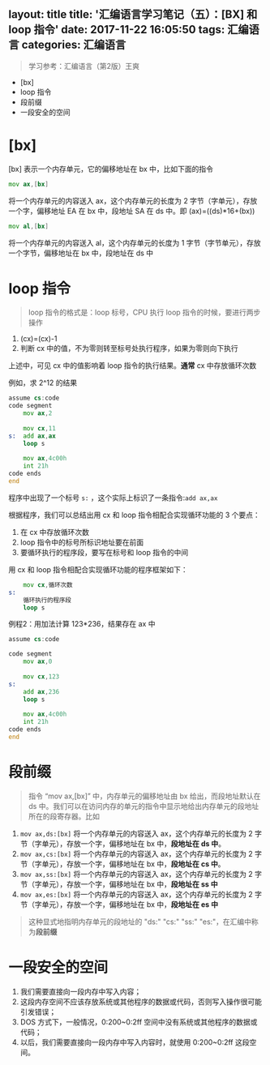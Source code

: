 layout: title
title: '汇编语言学习笔记（五）：[BX] 和 loop 指令'
date: 2017-11-22 16:05:50
tags: 汇编语言
categories: 汇编语言
---


> 学习参考：汇编语言（第2版）王爽

 + [bx]
 + loop 指令
 + 段前缀
 + 一段安全的空间

 <!-- more -->

# [bx]

[bx] 表示一个内存单元，它的偏移地址在 bx 中，比如下面的指令
```asm
mov ax,[bx]
```

将一个内存单元的内容送入 ax，这个内存单元的长度为 2 字节（字单元），存放一个字，偏移地址 EA 在 bx 中，段地址 SA 在 ds 中。即 (ax)=((ds)*16+(bx))

```asm
mov al,[bx]
```
将一个内存单元的内容送入 al，这个内存单元的长度为 1 字节（字节单元），存放一个字节，偏移地址在 bx 中，段地址在 ds 中

# loop 指令

> loop 指令的格式是：loop 标号，CPU 执行 loop 指令的时候，要进行两步操作
  1. (cx)=(cx)-1
  2. 判断 cx 中的值，不为零则转至标号处执行程序，如果为零则向下执行
  
上述中，可见 cx 中的值影响着 loop 指令的执行结果。**通常**  cx 中存放循环次数

例如，求 2^12 的结果
```asm
assume cs:code
code segment
    mov ax,2
    
    mov cx,11
s:  add ax,ax
    loop s
    
    mov ax,4c00h
    int 21h
code ends
end
```

程序中出现了一个标号 `s:` ，这个实际上标识了一条指令:`add ax,ax`

根据程序，我们可以总结出用 cx 和 loop 指令相配合实现循环功能的 3 个要点：

 1. 在 cx 中存放循环次数
 2. loop 指令中的标号所标识地址要在前面
 3. 要循环执行的程序段，要写在标号和 loop 指令的中间

用 cx 和 loop 指令相配合实现循环功能的程序框架如下：
```asm
    mov cx,循环次数
s:  
    循环执行的程序段
    loop s
```
 
例程2：用加法计算 123*236，结果存在 ax 中
```asm
assume cs:code

code segment
    mov ax,0
    
    mov cx,123
s:
    add ax,236
    loop s
    
    mov ax,4c00h
    int 21h
code ends
end
```

# 段前缀

> 指令 “mov ax,[bx]” 中，内存单元的偏移地址由 bx 给出，而段地址默认在 ds 中。我们可以在访问内存的单元的指令中显示地给出内存单元的段地址所在的段寄存器。比如

 1. `mov ax,ds:[bx]`
    将一个内存单元的内容送入 ax，这个内存单元的长度为 2 字节（字单元），存放一个字，偏移地址在 bx 中，**段地址在 ds 中**。
 2. `mov ax,cs:[bx]`
    将一个内存单元的内容送入 ax，这个内存单元的长度为 2 字节（字单元），存放一个字，偏移地址在 bx 中，**段地址在 cs 中**。
 3. `mov ax,ss:[bx]`
    将一个内存单元的内容送入 ax，这个内存单元的长度为 2 字节（字单元），存放一个字，偏移地址在 bx 中，**段地址在 ss 中**
 4. `mov ax,es:[bx]`
    将一个内存单元的内容送入 ax，这个内存单元的长度为 2 字节（字单元），存放一个字，偏移地址在 bx 中，**段地址在 es 中**
   

> 这种显式地指明内存单元的段地址的 "ds:" "cs:" "ss:" "es:"，在汇编中称为**段前缀**

# 一段安全的空间

1. 我们需要直接向一段内存中写入内容；
2. 这段内存空间不应该存放系统或其他程序的数据或代码，否则写入操作很可能引发错误；
3. DOS 方式下，一般情况，0:200~0:2ff 空间中没有系统或其他程序的数据或代码；
4. 以后，我们需要直接向一段内存中写入内容时，就使用 0:200~0:2ff 这段空间。